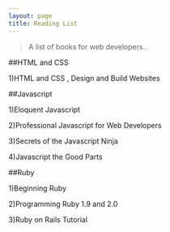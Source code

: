 ```yaml
---
layout: page
title: Reading List
---
```



>A list of books for web developers..

##HTML and CSS

1)HTML and CSS , Design and Build Websites


##Javascript

1)Eloquent Javascript

2)Professional Javascript for Web Developers

3)Secrets of the Javascript Ninja

4)Javascript the Good Parts

##Ruby

1)Beginning Ruby

2)Programming Ruby 1.9 and 2.0

3)Ruby on Rails Tutorial
